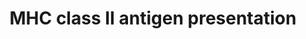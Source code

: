 ---
annotations:
- type: Pathway Ontology
  value: signaling pathway
- type: Pathway Ontology
  value: signaling pathway pertinent to immunity
authors:
- ReactomeTeam
- Anwesha
- Ryanmiller
description: Antigen presenting cells (APCs) such as B cells, dendritic cells (DCs)
  and monocytes/macrophages express major histocompatibility complex class II molecules
  (MHC II) at their surface and present exogenous antigenic peptides to CD4+ T helper
  cells. CD4+ T cells play a central role in immune protection. On their activation
  they stimulate differentiation of B cells into antibody-producing B-cell blasts
  and initiate adaptive immune responses. MHC class II molecules are transmembrane
  glycoprotein heterodimers of alpha and beta subunits. Newly synthesized MHC II molecules
  present in the endoplasmic reticulum bind to a chaperone protein called invariant
  (Ii) chain. The binding of Ii prevents the premature binding of self antigens to
  the nascent MHC molecules in the ER and also guides MHC molecules to endocytic compartments.
  In the acidic endosomal environment, Ii is degraded in a stepwise manner, ultimately
  to free the class II peptide-binding groove for loading of antigenic peptides. Exogenous
  antigens are internalized by the APC by receptor mediated endocytosis, phagocytosis
  or pinocytosis into endocytic compartments of MHC class II positive cells, where
  engulfed antigens are degraded in a low pH environment by multiple acidic proteases,
  generating MHC class II epitopes. Antigenic peptides are then loaded into the class
  II ligand-binding groove. The resulting class II peptide complexes then move to
  the cell surface, where they are scanned by CD4+ T cells for specific recognition
  (Berger & Roche 2009, Zhou & Blum 2004, Watts 2004, Landsverk et al. 2009).  View
  original pathway at [http://www.reactome.org/PathwayBrowser/#DIAGRAM=2132295 Reactome].
last-edited: 2021-01-25
organisms:
- Homo sapiens
redirect_from:
- /index.php/Pathway:WP2679
- /instance/WP2679
schema-jsonld:
- '@context': https://schema.org/
  '@id': https://wikipathways.github.io/pathways/WP2679.html
  '@type': Dataset
  creator:
    '@type': Organization
    name: WikiPathways
  description: Antigen presenting cells (APCs) such as B cells, dendritic cells (DCs)
    and monocytes/macrophages express major histocompatibility complex class II molecules
    (MHC II) at their surface and present exogenous antigenic peptides to CD4+ T helper
    cells. CD4+ T cells play a central role in immune protection. On their activation
    they stimulate differentiation of B cells into antibody-producing B-cell blasts
    and initiate adaptive immune responses. MHC class II molecules are transmembrane
    glycoprotein heterodimers of alpha and beta subunits. Newly synthesized MHC II
    molecules present in the endoplasmic reticulum bind to a chaperone protein called
    invariant (Ii) chain. The binding of Ii prevents the premature binding of self
    antigens to the nascent MHC molecules in the ER and also guides MHC molecules
    to endocytic compartments. In the acidic endosomal environment, Ii is degraded
    in a stepwise manner, ultimately to free the class II peptide-binding groove for
    loading of antigenic peptides. Exogenous antigens are internalized by the APC
    by receptor mediated endocytosis, phagocytosis or pinocytosis into endocytic compartments
    of MHC class II positive cells, where engulfed antigens are degraded in a low
    pH environment by multiple acidic proteases, generating MHC class II epitopes.
    Antigenic peptides are then loaded into the class II ligand-binding groove. The
    resulting class II peptide complexes then move to the cell surface, where they
    are scanned by CD4+ T cells for specific recognition (Berger & Roche 2009, Zhou
    & Blum 2004, Watts 2004, Landsverk et al. 2009).  View original pathway at [http://www.reactome.org/PathwayBrowser/#DIAGRAM=2132295
    Reactome].
  keywords:
  - 'CENPE '
  - 'GTP '
  - 'Kinesin-13 dimers '
  - MHC II:CLIP
  - AP-1 Complex
  - 'KIF23 '
  - 'HLA class II histocompatibility antigen, DRB3-1 beta chain precursor '
  - 'DCTN1 '
  - 'AP2S1 '
  - H2O
  - 'DNM1 '
  - 'AP2A2(1-939) '
  - Clathrin:AP2 complex
  - 'HLA class II histocompatibility antigen, DRB1-13 beta chain '
  - COPII
  - 'KIF5A '
  - 'DNM2 '
  - Clathrin coated MHC
  - 'DYNC1I1 '
  - 'SEC23A '
  - 'KIFAP3 '
  - 'CAPZA3 '
  - peptide loaded MHC
  - 'CAPZA1 '
  - MHC II:lip22 nonamer
  - 'HLA class II histocompatibility antigen, DR beta 5 chain '
  - 'OSBPL1A '
  - 'HLA class II histocompatibility antigen, DRB1-14 beta chain '
  - 'KLC2 '
  - 'HLA class II histocompatibility antigen, DQB1*0602 beta chain precursor '
  - 'KIF15 '
  - 'DCTN4 '
  - RAB7:RILP:ORP1L
  - 'SEC24C '
  - class II
  - 'CTSD(65-412) '
  - 'ACTR10 '
  - Dynamin
  - 'CD74 '
  - Pi
  - 'KIF3C '
  - CD74(81-104)
  - 'CTSS '
  - Antigen
  - 'CTSH(116-335) '
  - 'HLA class II histocompatibility antigen, DM beta chain precursor '
  - epitopes
  - 'DCTN2 '
  - trimer:calnexin
  - 'ARF1 '
  - Nonameric complex
  - 'DYNC1H1 '
  - 'AP1B1 '
  - 'SEC24D '
  - MHC class II
  - 'DCTN6 '
  - Dynein:Dynactin:microtubule
  - 'HLA class II histocompatibility antigen, DRB1-4 beta chain '
  - 'KLC1 '
  - complex
  - 'HLA class II histocompatibility antigen, DP alpha chain precursor '
  - 'DNM3 '
  - alpha/beta/Ii
  - 'CD74(81-104) '
  - 'AP1G1 '
  - 'AP1M1 '
  - 'KIF18A '
  - alpha/beta dimer
  - LAG3:MHC II
  - Clathrin:AP-2
  - alpha beta dimer:Ii
  - nonamer
  - 'HLA class II histocompatibility antigen, DRB1-16 beta chain '
  - trimer
  - SPTBN2
  - 'KIF3B '
  - AP-1 Clathrin coated
  - GTP
  - 'HLA class II histocompatibility antigen, DRB1-9 beta chain precursor '
  - 'CAPZA2 '
  - 'AP1S1 '
  - 'Clathrin light chain '
  - Complex:Arf1-GTP:Clathrin Triskelion:Nonameric complex
  - 'AP2A1 '
  - COPII vesicle
  - heterodimer
  - IFI30
  - 'CTSL2 '
  - 'AP2M1 '
  - 'HLA class II histocompatibility antigen, DRB1-8 beta chain '
  - GDP
  - 'CLTC '
  - Arf1-GTP
  - Clathrin Triskelion
  - 'SEC24B '
  - 'DYNLL2 '
  - Cathepsin
  - 'DYNC1LI1 '
  - 'DYNC1I2 '
  - 'HLA class II histocompatibility antigen, DR alpha chain precursor '
  - 'DCTN3 '
  - 'HLA class II histocompatibility antigen, DRB1-1 beta chain '
  - 'HLA class II histocompatibility antigen, DRB1-10 beta chain '
  - 'HLA class II histocompatibility antigen, DRB1-12 beta chain '
  - 'HLA class II histocompatibility antigen, DM alpha chain precursor '
  - 'CAPZB '
  - II:HLA-DM
  - 'HLA class II histocompatibility antigen, DRB1-7 beta chain '
  - 'SH3GL2 '
  - 'SEC24A '
  - 'CTSO '
  - 'Kinesin-3 dimers '
  - 'RILP '
  - 'DCTN5 '
  - 'AP1S2 '
  - 'DYNC1LI2 '
  - 'HLA class II histocompatibility antigen, DR-1 beta chain precursor '
  - 'KIF5B '
  - 'Microtubule protofilament '
  - 'KIF11 '
  - 'KIF20A '
  - MHC II:lip10 nonamer
  - 'HLA class II histocompatibility antigen, DO alpha chain precursor '
  - peptide free MHC
  - 'KIF3A '
  - Arf1-GDP
  - 'LAG3 '
  - 'HLA class II histocompatibility antigen, DO beta chain precursor '
  - 'CTSB(80-333) '
  - 'KLC4 '
  - 'GDP '
  - 'CTSA(29-480) '
  - 'RAB7A '
  - Nonameric complex in
  - beta dimer:Ii
  - 'HLA class II histocompatibility antigen, DRB1-15 beta chain '
  - AP-1
  - ADP
  - CANX
  - 'ACTR1B '
  - 'RACGAP1 '
  - MHC II alpha beta
  - LGMN
  - unfolded antigen
  - 'HLA class II histocompatibility antigen, DR beta 4 chain '
  - 'HLA class II histocompatibility antigen, DQ '
  - 'KIF26A '
  - TGN-lysosome vesicle
  - ATP
  - 'CTSL1(114-288) '
  - 'SEC13 '
  - 'SAR1B '
  - 'CLTA '
  - 'CD74(1-176) '
  - Dynamin-1/2/3
  - LAG3
  - 'ACTR1A '
  - 'CLTC-1 '
  - SH3GL2
  - Kinesins:Dynactin:microtubule
  - 'CTSF '
  - ARP-1
  - 'SEC31A '
  - HLA-DM/HLA-DO
  - 'AP2B1 '
  - 'HLA class II histocompatibility antigen, DRB1-11 beta chain '
  - 'HLA class II histocompatibility antigen, DQ beta 2 chain '
  - 'MHC class II epitopes '
  - HLA II alpha chain
  - 'AP1S3 '
  - 'HLA class II histocompatibility antigen, DP '
  - 2xMHC II alpha beta
  - 'CANX '
  - nonameric complex
  - 'DYNLL1 '
  - 'AP1M2 '
  - 'KLC3 '
  - 'CTSK '
  - with nonameric
  - 'CD74(1-117) '
  - HLA II beta chain
  - 'CTSC(25-134) '
  - heterodimer:alpha
  - Invariant chain
  - 'Chromokinesin dimers '
  - 'CTSE(54-401) '
  license: CC0
  name: MHC class II antigen presentation
seo: CreativeWork
title: MHC class II antigen presentation
wpid: WP2679
---